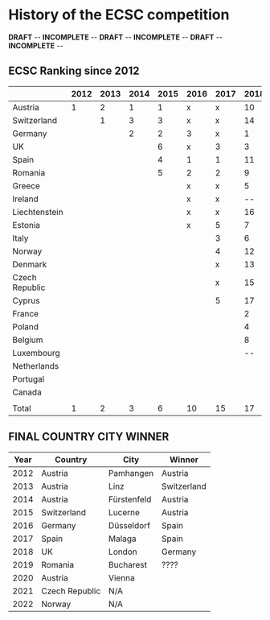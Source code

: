 # History of the ECSC competition
**DRAFT** -- **INCOMPLETE** -- **DRAFT** -- **INCOMPLETE** -- **DRAFT** -- **INCOMPLETE** -- 
## ECSC Ranking since 2012
|                | 2012 | 2013 | 2014 | 2015 | 2016 | 2017 | 2018 | 2019 | 2020 |
|----------------|------|------|------|------|------|------|------|------|------|
| Austria        | 1    | 2    | 1    | 1    | x    | x    | 10   | x    | ?    |
| Switzerland    |      | 1    | 3    | 3    | x    | x    | 14   | x    | ?    |
| Germany        |      |      | 2    | 2    | 3    | x    | 1    | x    | ?    |
| UK             |      |      |      | 6    | x    | 3    | 3    | x    | ?    |
| Spain          |      |      |      | 4    | 1    | 1    | 11   | x    | ?    |
| Romania        |      |      |      | 5    | 2    | 2    | 9    | x    | ?    |
| Greece         |      |      |      |      | x    | x    | 5    | x    | ?    |
| Ireland        |      |      |      |      | x    | x    | --   | x    | ?    |
| Liechtenstein  |      |      |      |      | x    | x    | 16   | x    | ?    |
| Estonia        |      |      |      |      | x    | 5    | 7    | x    | ?    |
| Italy          |      |      |      |      |      | 3    | 6    | x    | ?    |
| Norway         |      |      |      |      |      | 4    | 12   | x    | ?    |
| Denmark        |      |      |      |      |      | x    | 13   | x    | ?    |
| Czech Republic |      |      |      |      |      | x    | 15   | x    | ?    |
| Cyprus         |      |      |      |      |      | 5    | 17   | x    | ?    |
| France         |      |      |      |      |      |      | 2    | x    | ?    |
| Poland         |      |      |      |      |      |      | 4    | x    | ?    |
| Belgium        |      |      |      |      |      |      | 8    | x    | ?    |
| Luxembourg     |      |      |      |      |      |      | --   | x    | ?    |
| Netherlands    |      |      |      |      |      |      |      | x    | ?    |
| Portugal       |      |      |      |      |      |      |      | x    | ?    |
| Canada         |      |      |      |      |      |      |      |      | ?    |
|                |      |      |      |      |      |      |      |      |      |
| Total          | 1    | 2    | 3    | 6    | 10   | 15   | 17   | 21   | ?    |



## FINAL COUNTRY CITY WINNER
| Year | Country        | City        | Winner      |
|------|----------------|-------------|-------------|
| 2012 | Austria        | Pamhangen   | Austria     |
| 2013 | Austria        | Linz        | Switzerland |
| 2014 | Austria        | Fürstenfeld | Austria     |
| 2015 | Switzerland    | Lucerne     | Austria     |
| 2016 | Germany        | Düsseldorf  | Spain       |
| 2017 | Spain          | Malaga      | Spain       |
| 2018 | UK             | London      | Germany     |
| 2019 | Romania        | Bucharest   | ????        |
| 2020 | Austria        | Vienna      |             |
| 2021 | Czech Republic | N/A         |             |
| 2022 | Norway         | N/A         |             |
